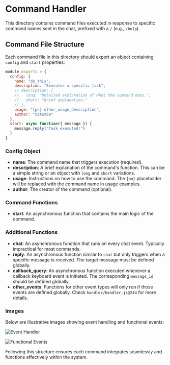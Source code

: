 # Command Handler

This directory contains command files executed in response to specific command names sent in the chat, prefixed with a `/` (e.g., `/help`).

## Command File Structure

Each command file in this directory should export an object containing `config` and `start` properties:

```javascript
module.exports = {
  config: {
    name: "do_this",
    description: "Executes a specific task",
    // description: {
    //   long: "Detailed explanation of what the command does.",
    //   short: "Brief explanation."
    // },
    usage: "{pn} other_usage_description",
    author: "SatoX69"
  },
  start: async function({ message }) {
    message.reply("Task executed!")
  }
}
```

### Config Object

- **name**: The command name that triggers execution (required).
- **description**: A brief explanation of the command's function. This can be a simple string or an object with `long` and `short` variations.
- **usage**: Instructions on how to use the command. The `{pn}` placeholder will be replaced with the command name in usage examples.
- **author**: The creator of the command (optional).

### Command Functions

- **start**: An asynchronous function that contains the main logic of the command.

### Additional Functions

- **chat**: An asynchronous function that runs on every chat event. Typically impractical for most commands.
- **reply**: An asynchronous function similar to `chat` but only triggers when a specific message is received. The target message must be defined globally.
- **callback_query**: An asynchronous function executed whenever a callback keyboard event is initiated. The corresponding `message_id` should be defined globally.
- **other_events**: Functions for other event types will only run if those events are defined globally. Check `handler/handler.js@244` for more details.

### Images

Below are illustrative images showing event handling and functional events:

![Event Handler](https://github.com/SatoX69/Starter-V2/blob/master/assets/event_handler.jpg)

![Functional Events](https://github.com/SatoX69/Starter-V2/blob/master/assets/functional_events.jpg)

Following this structure ensures each command integrates seamlessly and functions effectively within the system.